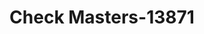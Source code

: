---
f_zip-code: 75961
f_state-code: TX
title: Check Masters-13871
f_phone: 936-560-2398
f_city-only: Nacogdoches
f_address: 837 North University Drive Nacogdoches
f_location-unique-id: '13871'
slug: check-masters-13871
updated-on: '2024-05-30T13:46:58.046Z'
created-on: '2024-05-30T13:36:59.803Z'
published-on: '2024-05-30T13:54:32.469Z'
f_city-state: cms/city/nacogdoches-tx.md
f_company: cms/company/check-masters.md
f_state: cms/state/texas.md
layout: '[payday-loan].html'
tags: payday-loan
---
